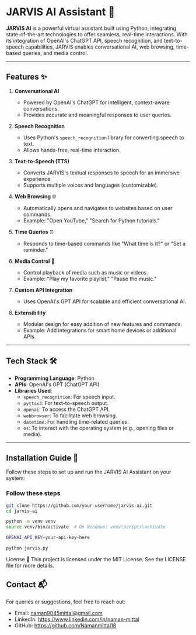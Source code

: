 # **JARVIS AI Assistant** 🤖

**JARVIS AI** is a powerful virtual assistant built using Python, integrating state-of-the-art technologies to offer seamless, real-time interactions. With its integration of OpenAI's ChatGPT API, speech recognition, and text-to-speech capabilities, JARVIS enables conversational AI, web browsing, time-based queries, and media control.

---

## **Features** ✨

1. **Conversational AI**  
   - Powered by OpenAI's ChatGPT for intelligent, context-aware conversations.  
   - Provides accurate and meaningful responses to user queries.  

2. **Speech Recognition**  
   - Uses Python's `speech_recognition` library for converting speech to text.  
   - Allows hands-free, real-time interaction.  

3. **Text-to-Speech (TTS)**  
   - Converts JARVIS's textual responses to speech for an immersive experience.  
   - Supports multiple voices and languages (customizable).  

4. **Web Browsing** 🌐  
   - Automatically opens and navigates to websites based on user commands.  
   - Example: "Open YouTube," "Search for Python tutorials."  

5. **Time Queries** ⏰  
   - Responds to time-based commands like "What time is it?" or "Set a reminder."  

6. **Media Control** 🎵  
   - Control playback of media such as music or videos.  
   - Example: "Play my favorite playlist," "Pause the music."  

7. **Custom API Integration**  
   - Uses OpenAI's GPT API for scalable and efficient conversational AI.

8. **Extensibility**  
   - Modular design for easy addition of new features and commands.  
   - Example: Add integrations for smart home devices or additional APIs.

---

## **Tech Stack** 🛠️

- **Programming Language**: Python  
- **APIs**: OpenAI's GPT (ChatGPT API)  
- **Libraries Used**:
  - `speech_recognition`: For speech input.
  - `pyttsx3`: For text-to-speech output.
  - `openai`: To access the ChatGPT API.
  - `webbrowser`: To facilitate web browsing.
  - `datetime`: For handling time-related queries.
  - `os`: To interact with the operating system (e.g., opening files or media).

---

## **Installation Guide** 🚀

Follow these steps to set up and run the JARVIS AI Assistant on your system:

### **Follow these steps**  
```bash
git clone https://github.com/your-username/jarvis-ai.git
cd jarvis-ai

python -m venv venv
source venv/bin/activate  # On Windows: venv\Scripts\activate

OPENAI_API_KEY=your-api-key-here

python jarvis.py
```
License 📜
This project is licensed under the MIT License. See the LICENSE file for more details.

## **Contact 📬**
For queries or suggestions, feel free to reach out:

- Email: naman9045mittal@gmail.com
- LinkedIn: https://www.linkedin.com/in/naman-mittal
- GitHub: https://github.com/Namanmittal18
